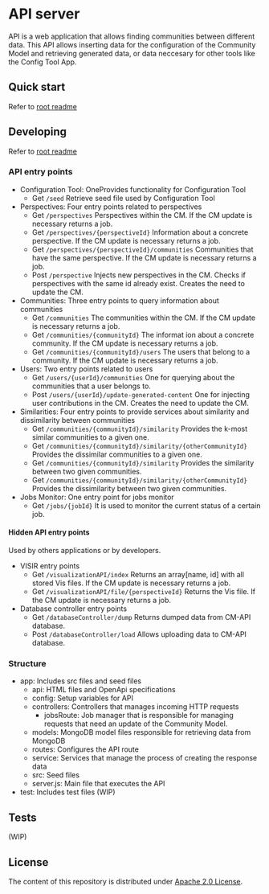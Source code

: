 # API server

API is a web application that allows finding communities between different data.
This API allows inserting data for the configuration of the Community Model and retrieving generated data, or data neccesary for other tools like the Config Tool App.

## Quick start

Refer to [root readme](../readme.md)

## Developing

Refer to [root readme](../readme.md)

### API entry points

- Configuration Tool: OneProvides functionality for Configuration Tool
    - Get `/seed` Retrieve seed file used by Configuration Tool
- Perspectives: Four entry points related to perspectives
    - Get `/perspectives` Perspectives within the CM. If the CM update is necessary returns a job.
    - Get `/perspectives/{perspectiveId}` Information about a concrete perspective. If the CM update is necessary returns a job.
    - Get `/perspectives/{perspectiveId}/communities` Communities that have the same perspective. If the CM update is necessary returns a job.
    - Post `/perspective` Injects new perspectives in the CM. Checks if perspectives with the same id already exist. Creates the need to update the CM.
- Communities: Three entry points to query information about communities
    - Get `/communities` The communities within the CM. If the CM update is necessary returns a job.
    - Get `/communities/{communityId}` The informat ion about a concrete community. If the CM update is necessary returns a job.
    - Get `/communities/{communityId}/users` The users that belong to a community. If the CM update is necessary returns a job.
- Users: Two entry points related to users
    - Get `/users/{userId}/communities` One for querying about the communities that a user belongs to. 
    - Post `/users/{userId}/update-generated-content` One for injecting user contributions in the CM. Creates the need to update the CM.
- Similarities: Four entry points to provide services about similarity and dissimilarity between communities
    - Get `/communities/{communityId}/similarity` Provides the k-most similar communities to a given one.
    - Get `/communities/{communityId}/similarity/{otherCommunityId}` Provides the dissimilar communities to a given one.
    - Get `/communities/{communityId}/similarity` Provides the similarity between two given communities.
    - Get `/communities/{communityId}/similarity/{otherCommunityId}` Provides the dissimilarity between two given communities.
- Jobs Monitor: One entry point for jobs monitor
    - Get `/jobs/{jobId}` It is used to monitor the current status of a certain job.

#### Hidden API entry points
Used by others applications or by developers.
- VISIR entry points
    - Get `/visualizationAPI/index` Returns an array[name, id] with all stored Vis files. If the CM update is necessary returns a job.
    - Get `/visualizationAPI/file/{perspectiveId}` Returns the Vis file. If the CM update is necessary returns a job.
- Database controller entry points
    - Get `/databaseController/dump` Returns dumped data from CM-API database.
    - Post `/databaseController/load` Allows uploading data to CM-API database.


### Structure

- app: Includes src files and seed files
    - api: HTML files and OpenApi specifications
    - config: Setup variables for API
    - controllers: Controllers that manages incoming HTTP requests
        - jobsRoute: Job manager that is responsible for managing requests that need an update of the Community Model.
    - models: MongoDB model files responsible for retrieving data from MongoDB
    - routes: Configures the API route
    - service: Services that manage the process of creating the response data
    - src: Seed files
    - server.js: Main file that executes the API
- test: Includes test files (WIP)

## Tests

(WIP)

## License

The content of this repository is distributed under [Apache 2.0 License](LICENSE).
